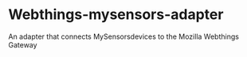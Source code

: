 # Webthings-mysensors-adapter
An adapter that connects MySensorsdevices to the Mozilla Webthings Gateway
